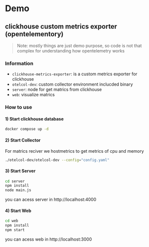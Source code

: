 # Demo
## clickhouse custom metrics exporter (opentelementory)

> Note: mostly things are just demo purpose, so code is not that complex for understanding how opentelemetry works

### Information
- `clickhouse-metrics-exporter`: is a custom metrics exporter for clickhouse
- `otelcol-dev`: custom collector environment inclucded binary
- `server`: node for get matrics from clickhouse
- `web`: visualize matrics

### How to use
#### 1) Start clickhouse database
```bash
docker compose up -d
```

#### 2) Start Collector 
For matrics reciver we hostmetrics to get metrics of cpu and memory

```bash
./otelcol-dev/otelcol-dev --config="config.yaml"
```

#### 3) Start Server
```bash
cd server
npm install
node main.js
```
you can acess server in http://localhost:4000

#### 4) Start Web
```bash
cd web
npm install
npm start
```
you can acess web in http://localhost:3000
